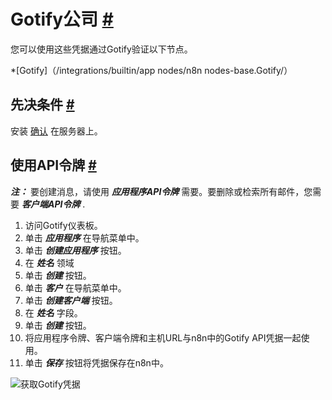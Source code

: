 


 Gotify公司
 [#](#gotify "永久链接")
=======================================



 您可以使用这些凭据通过Gotify验证以下节点。
 


*[Gotify]（/integrations/builtin/app nodes/n8n nodes-base.Gotify/）



 先决条件
 [#](#先决条件 "永久链接")
-----------------------------------------------------



 安装
 [确认](https://gotify.net/docs/install) 
 在服务器上。
 



 使用API令牌
 [#](#使用api令牌 "永久链接")
---------------------------------------------------------



***注：***
 要创建消息，请使用
 ***应用程序API令牌***
 需要。要删除或检索所有邮件，您需要
 ***客户端API令牌***
 .
 


1. 访问Gotify仪表板。
2. 单击
 ***应用程序***
 在导航菜单中。
3. 单击
 ***创建应用程序***
 按钮。
4. 在
 ***姓名***
 领域
5. 单击
 ***创建***
 按钮。
6. 单击
 ***客户***
 在导航菜单中。
7. 单击
 ***创建客户端***
 按钮。
8. 在
 ***姓名***
 字段。
9. 单击
 ***创建***
 按钮。
10. 将应用程序令牌、客户端令牌和主机URL与n8n中的Gotify API凭据一起使用。
11. 单击
 ***保存***
 按钮将凭据保存在n8n中。



![获取Gotify凭据](https://d33wubrfki0l68.cloudfront.net/801d9cf6cc7870aebb6a33b44126a678902ecb37/7609e/_images/integrations/builtin/credentials/gotify/using-api.gif)





